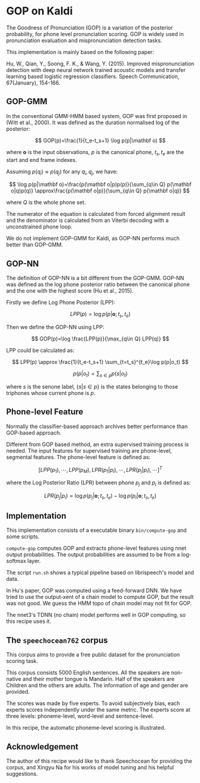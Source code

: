 # GOP on Kaldi

The Goodness of Pronunciation (GOP) is a variation of the posterior probability, for phone level pronunciation scoring.
GOP is widely used in pronunciation evaluation and mispronunciation detection tasks.

This implementation is mainly based on the following paper:

Hu, W., Qian, Y., Soong, F. K., & Wang, Y. (2015). Improved mispronunciation detection with deep neural network trained acoustic models and transfer learning based logistic regression classifiers. Speech Communication, 67(January), 154-166.

## GOP-GMM

In the conventional GMM-HMM based system, GOP was first proposed in (Witt et al., 2000). It was defined as the duration normalised log of the posterior:

$$
GOP(p)=\frac{1}{t_e-t_s+1} \log p(p|\mathbf o)
$$

where $\mathbf o$ is the input observations, $p$ is the canonical phone, $t_s, t_e$ are the start and end frame indexes.

Assuming $p(q_i)\approx p(q_j)$ for any $q_i, q_j$, we have:

$$
\log p(p|\mathbf o)=\frac{p(\mathbf o|p)p(p)}{\sum_{q\in Q} p(\mathbf o|q)p(q)}
                   \approx\frac{p(\mathbf o|p)}{\sum_{q\in Q} p(\mathbf o|q)}
$$

where $Q$ is the whole phone set.

The numerator of the equation is calculated from forced alignment result and the denominator is calculated from an Viterbi decoding with a unconstrained phone loop.

We do not implement GOP-GMM for Kaldi, as GOP-NN performs much better than GOP-GMM.

## GOP-NN

The definition of GOP-NN is a bit different from the GOP-GMM. GOP-NN was defined as the log phone posterior ratio between the canonical phone and the one with the highest score (Hu et al., 2015).

Firstly we define Log Phone Posterior (LPP):

$$
LPP(p)=\log p(p|\mathbf o; t_s,t_e)
$$

Then we define the GOP-NN using LPP:

$$
GOP(p)=\log \frac{LPP(p)}{\max_{q\in Q} LPP(q)}
$$

LPP could be calculated as:

$$
LPP(p) \approx \frac{1}{t_e-t_s+1} \sum_{t=t_s}^{t_e}\log p(p|o_t)
$$

$$
p(p|o_t) = \sum_{s \in p} p(s|o_t)
$$

where $s$ is the senone label, $\{s|s \in p\}$ is the states belonging to those triphones whose current phone is $p$.

## Phone-level Feature

Normally the classifier-based approach archives better performance than GOP-based approach.

Different from GOP based method, an extra supervised training process is needed. The input features for supervised training are phone-level, segmental features. The phone-level feature is defined as:

$$
{[LPP(p_1),\cdots,LPP(p_M), LPR(p_1|p_i), \cdots, LPR(p_j|p_i),\cdots]}^T
$$

where the Log Posterior Ratio (LPR) between phone $p_j$ and $p_i$ is defined as:

$$
LPR(p_j|p_i) = \log p(p_j|\mathbf o; t_s, t_e) - \log p(p_i|\mathbf o; t_s, t_e)
$$

## Implementation

This implementation consists of a executable binary `bin/compute-gop` and some scripts.

`compute-gop` computes GOP and extracts phone-level features using nnet output probabilities.
The output probabilities are assumed to be from a log-softmax layer.

The script `run.sh` shows a typical pipeline based on librispeech's model and data.

In Hu's paper, GOP was computed using a feed-forward DNN.
We have tried to use the output-xent of a chain model to compute GOP, but the result was not good.
We guess the HMM topo of chain model may not fit for GOP.

The nnet3's TDNN (no chain) model performs well in GOP computing, so this recipe uses it.

## The `speechocean762` corpus

This corpus aims to provide a free public dataset for the pronunciation scoring task.

This corpus consists 5000 English sentences.
All the speakers are non-native and their mother tongue is Mandarin.
Half of the speakers are Children and the others are adults.
The information of age and gender are provided.

The scores was made by five experts. To avoid subjectively bias, each experts scores independently under the same metric.
The experts score at three levels: phoneme-level, word-level and sentence-level.

In this recipe, the automatic phoneme-level scoring is illustrated.

## Acknowledgement
The author of this recipe would like to thank Speechocean for providing the corpus,
and Xingyu Na for his works of model tuning and his helpful suggestions.

